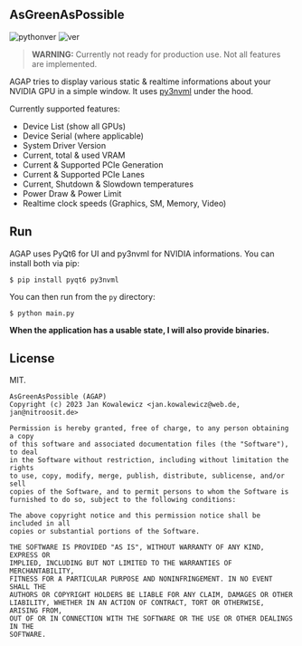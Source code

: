 ## AsGreenAsPossible
![pythonver](https://img.shields.io/badge/python-3.11-blue?style=flat-square&logo=python) ![ver](https://img.shields.io/badge/version-0.0.0-green?style=flat-square)

> **WARNING:** Currently not ready for production use. Not all features are implemented.

AGAP tries to display various static & realtime informations about your NVIDIA GPU in a simple window. It uses [py3nvml](https://github.com/fbcotter/py3nvml) under the hood.

Currently supported features:
- Device List (show all GPUs)
- Device Serial (where applicable)
- System Driver Version
- Current, total & used VRAM
- Current & Supported PCIe Generation
- Current & Supported PCIe Lanes
- Current, Shutdown & Slowdown temperatures
- Power Draw & Power Limit
- Realtime clock speeds (Graphics, SM, Memory, Video)

## Run

AGAP uses PyQt6 for UI and py3nvml for NVIDIA informations. You can install both via pip:
```
$ pip install pyqt6 py3nvml
```

You can then run from the ``py`` directory:
```
$ python main.py
```

**When the application has a usable state, I will also provide binaries.**

## License

MIT.

```
AsGreenAsPossible (AGAP)
Copyright (c) 2023 Jan Kowalewicz <jan.kowalewicz@web.de, jan@nitroosit.de>

Permission is hereby granted, free of charge, to any person obtaining a copy
of this software and associated documentation files (the "Software"), to deal
in the Software without restriction, including without limitation the rights
to use, copy, modify, merge, publish, distribute, sublicense, and/or sell
copies of the Software, and to permit persons to whom the Software is
furnished to do so, subject to the following conditions:

The above copyright notice and this permission notice shall be included in all
copies or substantial portions of the Software.

THE SOFTWARE IS PROVIDED "AS IS", WITHOUT WARRANTY OF ANY KIND, EXPRESS OR
IMPLIED, INCLUDING BUT NOT LIMITED TO THE WARRANTIES OF MERCHANTABILITY,
FITNESS FOR A PARTICULAR PURPOSE AND NONINFRINGEMENT. IN NO EVENT SHALL THE
AUTHORS OR COPYRIGHT HOLDERS BE LIABLE FOR ANY CLAIM, DAMAGES OR OTHER
LIABILITY, WHETHER IN AN ACTION OF CONTRACT, TORT OR OTHERWISE, ARISING FROM,
OUT OF OR IN CONNECTION WITH THE SOFTWARE OR THE USE OR OTHER DEALINGS IN THE
SOFTWARE.
```